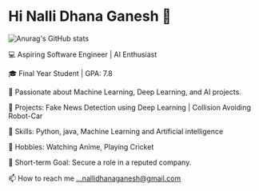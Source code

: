 # Hi Nalli Dhana Ganesh 👋

![Anurag's GitHub stats](https://github-readme-stats.vercel.app/api?username=Ganeshsujan
)

💻 Aspiring Software Engineer | AI Enthusiast

🎓 Final Year Student | GPA: 7.8

📂 Passionate about Machine Learning, Deep Learning, and AI projects.

🌟 Projects: Fake News Detection using Deep Learning | Collision Avoiding Robot-Car

🌱 Skills: Python, java, Machine Learning and Artificial intelligence

🏏 Hobbies: Watching Anime, Playing Cricket

🎯 Short-term Goal: Secure a role in a reputed company.

📫 How to reach me ...nallidhanaganesh@gmail.com
